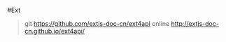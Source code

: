 #Ext

>git        https://github.com/extjs-doc-cn/ext4api
>online     http://extjs-doc-cn.github.io/ext4api/